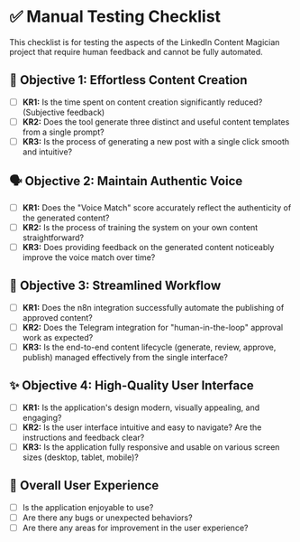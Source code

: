 # ✅ Manual Testing Checklist

This checklist is for testing the aspects of the LinkedIn Content Magician project that require human feedback and cannot be fully automated.

## 🎯 Objective 1: Effortless Content Creation

- [ ] **KR1:** Is the time spent on content creation significantly reduced? (Subjective feedback)
- [ ] **KR2:** Does the tool generate three distinct and useful content templates from a single prompt?
- [ ] **KR3:** Is the process of generating a new post with a single click smooth and intuitive?

## 🗣️ Objective 2: Maintain Authentic Voice

- [ ] **KR1:** Does the "Voice Match" score accurately reflect the authenticity of the generated content?
- [ ] **KR2:** Is the process of training the system on your own content straightforward?
- [ ] **KR3:** Does providing feedback on the generated content noticeably improve the voice match over time?

## 🌊 Objective 3: Streamlined Workflow

- [ ] **KR1:** Does the n8n integration successfully automate the publishing of approved content?
- [ ] **KR2:** Does the Telegram integration for "human-in-the-loop" approval work as expected?
- [ ] **KR3:** Is the end-to-end content lifecycle (generate, review, approve, publish) managed effectively from the single interface?

## ✨ Objective 4: High-Quality User Interface

- [ ] **KR1:** Is the application's design modern, visually appealing, and engaging?
- [ ] **KR2:** Is the user interface intuitive and easy to navigate? Are the instructions and feedback clear?
- [ ] **KR3:** Is the application fully responsive and usable on various screen sizes (desktop, tablet, mobile)?

## 🌟 Overall User Experience

- [ ] Is the application enjoyable to use?
- [ ] Are there any bugs or unexpected behaviors?
- [ ] Are there any areas for improvement in the user experience?